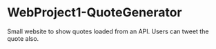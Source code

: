 # WebProject1-QuoteGenerator
Small website to show quotes loaded from an API. Users can tweet the quote also.
